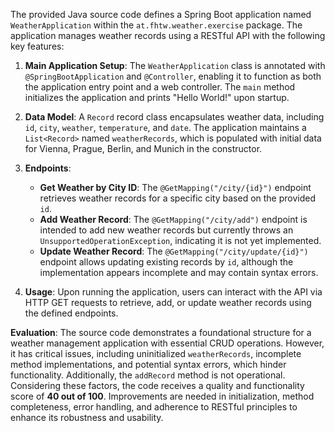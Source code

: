 The provided Java source code defines a Spring Boot application named `WeatherApplication` within the `at.fhtw.weather.exercise` package. The application manages weather records using a RESTful API with the following key features:

1. **Main Application Setup**: The `WeatherApplication` class is annotated with `@SpringBootApplication` and `@Controller`, enabling it to function as both the application entry point and a web controller. The `main` method initializes the application and prints "Hello World!" upon startup.

2. **Data Model**: A `Record` record class encapsulates weather data, including `id`, `city`, `weather`, `temperature`, and `date`. The application maintains a `List<Record>` named `weatherRecords`, which is populated with initial data for Vienna, Prague, Berlin, and Munich in the constructor.

3. **Endpoints**:
   - **Get Weather by City ID**: The `@GetMapping("/city/{id}")` endpoint retrieves weather records for a specific city based on the provided `id`.
   - **Add Weather Record**: The `@GetMapping("/city/add")` endpoint is intended to add new weather records but currently throws an `UnsupportedOperationException`, indicating it is not yet implemented.
   - **Update Weather Record**: The `@GetMapping("/city/update/{id}")` endpoint allows updating existing records by `id`, although the implementation appears incomplete and may contain syntax errors.

4. **Usage**: Upon running the application, users can interact with the API via HTTP GET requests to retrieve, add, or update weather records using the defined endpoints.

**Evaluation**:
The source code demonstrates a foundational structure for a weather management application with essential CRUD operations. However, it has critical issues, including uninitialized `weatherRecords`, incomplete method implementations, and potential syntax errors, which hinder functionality. Additionally, the `addRecord` method is not operational. Considering these factors, the code receives a quality and functionality score of **40 out of 100**. Improvements are needed in initialization, method completeness, error handling, and adherence to RESTful principles to enhance its robustness and usability.
